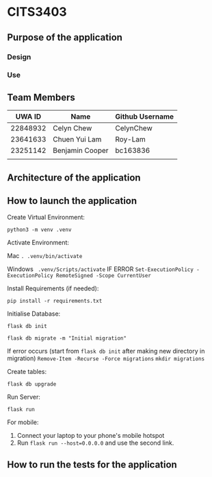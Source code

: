 # CITS3403
## Purpose of the application

### Design

### Use

## Team Members
| UWA ID | Name | Github Username |
| --------------- | --------------- | --------------- |
| 22848932 | Celyn Chew | CelynChew |
| 23641633  | Chuen Yui Lam  | Roy-Lam  |
| 23251142  | Benjamin Cooper | bc163836 |
|  |  |  |

## Architecture of the application

## How to launch the application
Create Virtual Environment:

```python3 -m venv .venv```

Activate Environment:                              

Mac ```. .venv/bin/activate```   

Windows ``` .venv/Scripts/activate```     IF ERROR ```Set-ExecutionPolicy -ExecutionPolicy RemoteSigned -Scope CurrentUser```

Install Requirements (if needed):

```pip install -r requirements.txt```

Initialise Database: 

```flask db init```                                

```flask db migrate -m "Initial migration"```  

If error occurs (start from ```flask db init```  after making new directory in migration)
```Remove-Item -Recurse -Force migrations```
```mkdir migrations```

Create tables:

```flask db upgrade```

Run Server:

```flask run```

For mobile:

1. Connect your laptop to your phone's mobile hotspot
2. Run ```flask run --host=0.0.0.0``` and use the second link. 
## How to run the tests for the application
